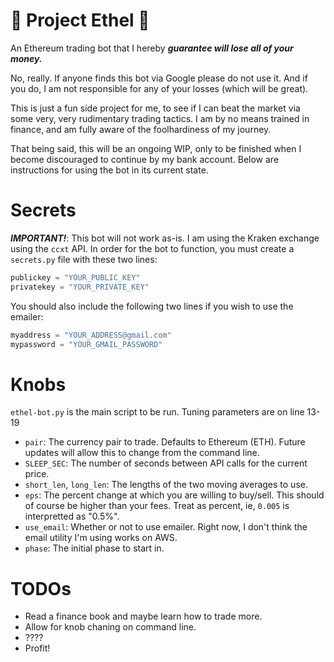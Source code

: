 # :older_woman: Project Ethel :older_woman:
An Ethereum trading bot that I hereby **_guarantee will lose all of your money._**

No, really.  If anyone finds this bot via Google please do not use it.  And if you do, I am not responsible for any of your losses (which will be great).

This is just a fun side project for me, to see if I can beat the market via some very, very rudimentary trading tactics.  I am by no means trained in finance, and am fully aware of the foolhardiness of my journey.

That being said, this will be an ongoing WIP, only to be finished when I become discouraged to continue by my bank account.  Below are instructions for using the bot in its current state.

# Secrets
**_IMPORTANT!_**:  This bot will not work as-is.  I am using the Kraken exchange using the `ccxt` API.  In order for the bot to function, you must create a `secrets.py` file with these two lines:
```py
publickey = "YOUR_PUBLIC_KEY"
privatekey = "YOUR_PRIVATE_KEY"
```

You should also include the following two lines if you wish to use the emailer:
```py
myaddress = "YOUR_ADDRESS@gmail.com"
mypassword = "YOUR_GMAIL_PASSWORD"
```

# Knobs
`ethel-bot.py` is the main script to be run.  Tuning parameters are on line 13-19

* `pair`: The currency pair to trade.  Defaults to Ethereum (ETH).  Future updates will allow this to change from the command line.
* `SLEEP_SEC`: The number of seconds between API calls for the current price.
* `short_len`, `long_len`: The lengths of the two moving averages to use.
* `eps`: The percent change at which you are willing to buy/sell.  This should of course be higher than your fees.  Treat as percent, ie, `0.005` is interpretted as "0.5%".
* `use_email`: Whether or not to use emailer.  Right now, I don't think the email utility I'm using works on AWS.
* `phase`:  The initial phase to start in.

# TODOs

* Read a finance book and maybe learn how to trade more.
* Allow for knob chaning on command line.
* ????
* Profit!
